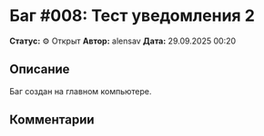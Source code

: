 # Баг #008: Тест уведомления 2

**Статус:** ⚙️ Открыт
**Автор:** alensav
**Дата:** 29.09.2025 00:20

## Описание
Баг создан на главном компьютере.

## Комментарии

